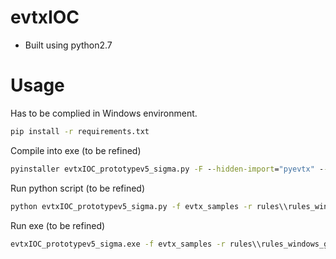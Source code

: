 # evtxIOC
- Built using python2.7

# Usage
Has to be complied in Windows environment.

```bash
pip install -r requirements.txt
```

Compile into exe (to be refined)
```cmd
pyinstaller evtxIOC_prototypev5_sigma.py -F --hidden-import="pyevtx" --hidden-import="yaml" --hidden-import="sqlalchemy.sql.default_comparator"
```

Run python script (to be refined)
```cmd
python evtxIOC_prototypev5_sigma.py -f evtx_samples -r rules\\rules_windows_generic.json
```

Run exe (to be refined)
```cmd
evtxIOC_prototypev5_sigma.exe -f evtx_samples -r rules\\rules_windows_generic.json
```
